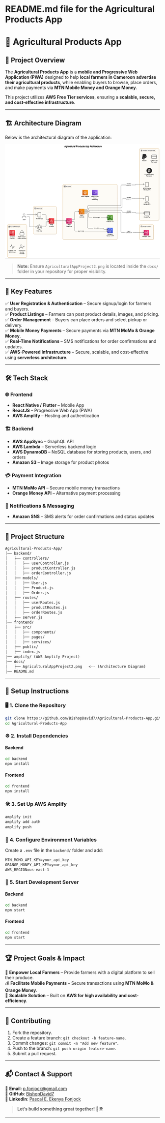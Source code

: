 # README.md file for the Agricultural Products App

# 🌾 **Agricultural Products App**  

## 📌 **Project Overview**  
The **Agricultural Products App** is a **mobile and Progressive Web Application (PWA)** designed to help **local farmers in Cameroon** **advertise their agricultural products**, while enabling buyers to browse, place orders, and make payments via **MTN Mobile Money and Orange Money**.  

This project utilizes **AWS Free Tier services**, ensuring a **scalable, secure, and cost-effective infrastructure**.  

---

## 🏗️ **Architecture Diagram**  

Below is the architectural diagram of the application:  

![Agricultural App Architecture](./docs/AgriculturalAppProject2.png)  

> **Note:** Ensure `AgriculturalAppProject2.png` is located inside the `docs/` folder in your repository for proper visibility.

---

## 🎯 **Key Features**  
✅ **User Registration & Authentication** – Secure signup/login for farmers and buyers.  
✅ **Product Listings** – Farmers can post product details, images, and pricing.  
✅ **Order Management** – Buyers can place orders and select pickup or delivery.  
✅ **Mobile Money Payments** – Secure payments via **MTN MoMo & Orange Money**.  
✅ **Real-Time Notifications** – SMS notifications for order confirmations and updates.  
✅ **AWS-Powered Infrastructure** – Secure, scalable, and cost-effective using **serverless architecture**.  

---

## 🛠️ **Tech Stack**  

### 🌐 **Frontend**  
- **React Native / Flutter** – Mobile App  
- **ReactJS** – Progressive Web App (PWA)  
- **AWS Amplify** – Hosting and authentication  

### 🏗 **Backend**  
- **AWS AppSync** – GraphQL API  
- **AWS Lambda** – Serverless backend logic  
- **AWS DynamoDB** – NoSQL database for storing products, users, and orders  
- **Amazon S3** – Image storage for product photos  

### 💳 **Payment Integration**  
- **MTN MoMo API** – Secure mobile money transactions  
- **Orange Money API** – Alternative payment processing  

### 📡 **Notifications & Messaging**  
- **Amazon SNS** – SMS alerts for order confirmations and status updates  

---

## 📁 **Project Structure**  

```
Agricultural-Products-App/
│── backend/
│   ├── controllers/
│   │   ├── userController.js
│   │   ├── productController.js
│   │   ├── orderController.js
│   ├── models/
│   │   ├── User.js
│   │   ├── Product.js
│   │   ├── Order.js
│   ├── routes/
│   │   ├── userRoutes.js
│   │   ├── productRoutes.js
│   │   ├── orderRoutes.js
│   ├── server.js
│── frontend/
│   ├── src/
│   │   ├── components/
│   │   ├── pages/
│   │   ├── services/
│   ├── public/
│   ├── index.js
│── amplify/ (AWS Amplify Project)
│── docs/
│   ├── AgriculturalAppProject2.png   <-- (Architecture Diagram)
│── README.md
```

---

## 🚀 **Setup Instructions**  

### 🖥 **1. Clone the Repository**  
```bash
git clone https://github.com/BishopDavid7/Agricultural-Products-App.git
cd Agricultural-Products-App
```

### ⚙️ **2. Install Dependencies**  
#### Backend  
```bash
cd backend
npm install
```
#### Frontend  
```bash
cd frontend
npm install
```

### 🛠 **3. Set Up AWS Amplify**  
```bash
amplify init
amplify add auth
amplify push
```

### 🔧 **4. Configure Environment Variables**  
Create a `.env` file in the `backend/` folder and add:  
```
MTN_MOMO_API_KEY=your_api_key
ORANGE_MONEY_API_KEY=your_api_key
AWS_REGION=us-east-1
```

### 🏃 **5. Start Development Server**  
#### Backend  
```bash
cd backend
npm start
```
#### Frontend  
```bash
cd frontend
npm start
```

---

## 🏆 **Project Goals & Impact**  
📢 **Empower Local Farmers** – Provide farmers with a digital platform to sell their produce.  
💰 **Facilitate Mobile Payments** – Secure transactions using **MTN MoMo & Orange Money**.  
🚀 **Scalable Solution** – Built on **AWS for high availability and cost-efficiency**.  

---

## 🤝 **Contributing**  
1. Fork the repository.  
2. Create a feature branch: `git checkout -b feature-name`.  
3. Commit changes: `git commit -m "Add new feature"`.  
4. Push to the branch: `git push origin feature-name`.  
5. Submit a pull request.  

---

## 📬 **Contact & Support**  
📧 **Email**: p.fonjock@gmail.com  
🐙 **GitHub**: [BishopDavid7](https://github.com/BishopDavid7)  
🔗 **LinkedIn**: [Pascal E. Ekenya Fonjock](https://www.linkedin.com/in/pascal-e-ekenya-fonjock-32151045)  

> **Let’s build something great together!** 🚀🌍  

---


